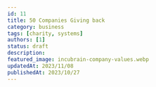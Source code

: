```yaml
---
id: 11
title: 50 Companies Giving back
category: business
tags: [charity, systems]
authors: [1]
status: draft
description:
featured_image: incubrain-company-values.webp
updatedAt: 2023/11/08
publishedAt: 2023/10/27
---
```

